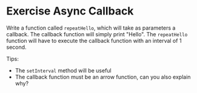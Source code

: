 # Exercise Async Callback

Write a function called `repeatHello`, which will take as parameters a callback.
The callback function will simply print "Hello".
The `repeatHello` function will have to execute the callback function with an interval of 1 second.

Tips:

- The `setInterval` method will be useful
- The callback function must be an arrow function, can you also explain why?

